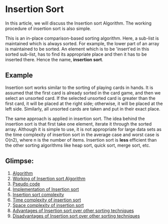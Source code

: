 # Insertion Sort
In this article, we will discuss the Insertion sort Algorithm. The working procedure of insertion sort is also simple.

This is an in-place comparison-based sorting algorithm. Here, a sub-list is maintained which is always sorted. For example, the lower part of an array is maintained to be sorted. An element which is to be 'insert'ed in this sorted sub-list, has to find its appropriate place and then it has to be inserted there. Hence the name, **insertion sort**.

<b>Example</b>
----
Insertion sort works similar to the sorting of playing cards in hands. It is assumed that the first card is already sorted in the card game, and then we select an unsorted card. If the selected unsorted card is greater than the first card, it will be placed at the right side; otherwise, it will be placed at the left side. Similarly, all unsorted cards are taken and put in their exact place.

The same approach is applied in insertion sort. The idea behind the insertion sort is that first take one element, iterate it through the sorted array. Although it is simple to use, it is not appropriate for large data sets as the time complexity of insertion sort in the average case and worst case is O(n2), where n is the number of items. Insertion sort is **less** efficient than the other sorting algorithms like heap sort, quick sort, merge sort, etc.

## Glimpse:
1.	[Algorithm](#algorithm)
2.	[Working of Insertion sort Algorithm](#working-of-insertion-sort-algorithm)
3.	[Pseudo code](#pseudo-code)
4.	[Implementation of Insertion sort](#implementation-of-insertion-sort)
5.	[Insertion sort complexity](#insertion-sort-complexity)
6.	[Time complexity of insertion sort](#time-complexity)
7.	[Space complexity of insertion sort](#space-complexity)
8.	[Advantages of Insertion sort over other sorting techniques](#advantages-of-insertion-sort-over-other-sorting-techniques)
9.	[Disadvantages of Insertion sort over other sorting techniques](#disadvantages-of-insertion-sort-over-other-sorting-techniques)
